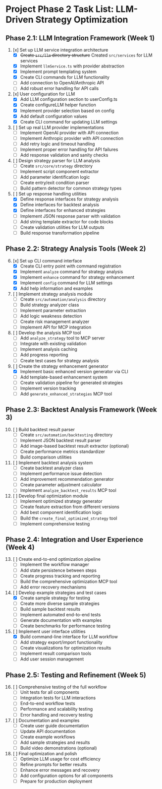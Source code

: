 # Project Phase 2 Task List: LLM-Driven Strategy Optimization

## Phase 2.1: LLM Integration Framework (Week 1)

1. [x] Set up LLM service integration architecture
   - [x] ~~Create `src/llm` directory structure~~ Created `src/services` for LLM services
   - [x] Implement `llmService.ts` with provider abstraction
   - [x] Implement prompt templating system
   - [x] Create CLI commands for LLM functionality
   - [ ] Add connection to OpenAI/Anthropic API
   - [ ] Add robust error handling for API calls

2. [x] User configuration for LLM
   - [x] Add LLM configuration section to userConfig.ts
   - [x] Create configureLLM helper function
   - [x] Implement provider selection based on config
   - [x] Add default configuration values
   - [x] Create CLI command for updating LLM settings

3. [ ] Set up real LLM provider implementations
   - [ ] Implement OpenAI provider with API connection
   - [ ] Implement Anthropic provider with API connection
   - [ ] Add retry logic and timeout handling
   - [ ] Implement proper error handling for API failures
   - [ ] Add response validation and sanity checks

4. [ ] Design strategy parser for LLM analysis
   - [ ] Create `src/core/strategy` directory
   - [ ] Implement script component extractor
   - [ ] Add parameter identification logic
   - [ ] Create entry/exit condition parser
   - [ ] Build pattern detector for common strategy types

5. [ ] Set up response handling utilities
   - [x] Define response interfaces for strategy analysis
   - [x] Define interfaces for backtest analysis
   - [x] Define interfaces for enhanced strategies
   - [ ] Implement JSON response parser with validation
   - [ ] Add string template extractor for code blocks
   - [ ] Create validation utilities for LLM outputs
   - [ ] Build response transformation pipeline

## Phase 2.2: Strategy Analysis Tools (Week 2)

6. [x] Set up CLI command interface
   - [x] Create CLI entry point with command registration
   - [x] Implement `analyze` command for strategy analysis
   - [x] Implement `enhance` command for strategy enhancement
   - [x] Implement `config` command for LLM settings
   - [x] Add help information and examples

7. [ ] Implement strategy analysis module
   - [ ] Create `src/automation/analysis` directory
   - [ ] Build strategy analyzer class
   - [ ] Implement parameter extraction
   - [ ] Add logic weakness detection
   - [ ] Create risk management analyzer
   - [ ] Implement API for MCP integration

8. [ ] Develop the analysis MCP tool
   - [ ] Add `analyze_strategy` tool to MCP server
   - [ ] Integrate with existing validation
   - [ ] Implement analysis caching
   - [ ] Add progress reporting
   - [ ] Create test cases for strategy analysis

9. [ ] Create the strategy enhancement generator
   - [x] Implement basic enhanced version generator via CLI
   - [ ] Add template-based enhancement system
   - [ ] Create validation pipeline for generated strategies
   - [ ] Implement version tracking
   - [ ] Add `generate_enhanced_strategies` MCP tool

## Phase 2.3: Backtest Analysis Framework (Week 3)

10. [ ] Build backtest result parser
    - [ ] Create `src/automation/backtesting` directory
    - [ ] Implement JSON backtest result parser
    - [ ] Add image-based backtest result extractor (optional)
    - [ ] Create performance metrics standardizer
    - [ ] Build comparison utilities

11. [ ] Implement backtest analysis system
    - [ ] Create backtest analyzer class
    - [ ] Implement performance issue detection
    - [ ] Add improvement recommendation generator
    - [ ] Create parameter adjustment calculator
    - [ ] Implement `analyze_backtest_results` MCP tool

12. [ ] Develop final optimization module
    - [ ] Implement optimized strategy generator
    - [ ] Create feature extraction from different versions
    - [ ] Add best component identification logic
    - [ ] Build the `create_final_optimized_strategy` tool
    - [ ] Implement comprehensive testing

## Phase 2.4: Integration and User Experience (Week 4)

13. [ ] Create end-to-end optimization pipeline
    - [ ] Implement the workflow manager
    - [ ] Add state persistence between steps
    - [ ] Create progress tracking and reporting
    - [ ] Build the comprehensive optimization MCP tool
    - [ ] Add error recovery mechanisms

14. [ ] Develop example strategies and test cases
    - [x] Create sample strategy for testing
    - [ ] Create more diverse sample strategies
    - [ ] Build sample backtest results
    - [ ] Implement automated end-to-end tests
    - [ ] Generate documentation with examples
    - [ ] Create benchmarks for performance testing

15. [ ] Implement user interface utilities
    - [x] Build command-line interface for LLM workflow
    - [ ] Add strategy export/import functionality
    - [ ] Create visualizations for optimization results
    - [ ] Implement result comparison tools
    - [ ] Add user session management

## Phase 2.5: Testing and Refinement (Week 5)

16. [ ] Comprehensive testing of the full workflow
    - [ ] Unit tests for all components
    - [ ] Integration tests for LLM interactions
    - [ ] End-to-end workflow tests
    - [ ] Performance and scalability testing
    - [ ] Error handling and recovery testing

17. [ ] Documentation and examples
    - [ ] Create user guide documentation
    - [ ] Update API documentation
    - [ ] Create example workflows
    - [ ] Add sample strategies and results
    - [ ] Build video demonstrations (optional)

18. [ ] Final optimization and polish
    - [ ] Optimize LLM usage for cost efficiency
    - [ ] Refine prompts for better results
    - [ ] Enhance error messages and recovery
    - [ ] Add configuration options for all components
    - [ ] Prepare for production deployment 
